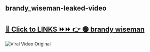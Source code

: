 
 ## brandy_wiseman-leaked-video 

# <h2><a href="https://clipsfans.com/brandy_wiseman&ref=git">🔗 Click to LINKS ⏩⏩ 👉 🟢 brandy wiseman </a></h2>

<a href="https://clipsfans.com/brandy_wiseman&ref=git" rel="nofollow" data-target="animated-image.originalLink"><img src="https://i.ibb.co.com/xMMVF88/686577567.gif" alt="Viral Video Original" style="max-width: 100%; display: inline-block;" data-target="animated-image.originalImage"></a>
